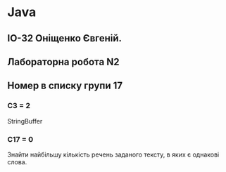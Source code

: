# Java
## ІО-32 Оніщенко Євгеній.
## Лабораторна робота N2
## Номер в списку групи 17
### С3 = 2
StringBuffer

### C17 = 0
Знайти найбільшу кількість речень заданого тексту, в яких є однакові слова. 


